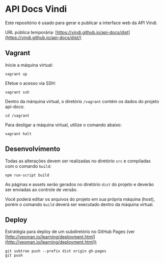 # API Docs Vindi
Este repositório é usado para gerar e publicar a interface web da API Vindi.

URL pública temporária: [https://vindi.github.io/api-docs/dist](https://vindi.github.io/api-docs/dist/)

## Vagrant

Inicie a máquina virtual:

```
vagrant up
```

Efetue o acesso via SSH:

```
vagrant ssh
```

Dentro da márquina virtual, o diretório `/vagrant` contém os dados do projeto api-docs:

```
cd /vagrant
```

Para desligar a máquina virtual, utilize o comando abaixo:

```
vagrant halt
```

## Desenvolvimento
Todas as alterações devem ser realizadas no diretório `src` e compiladas com o comando `build`:

```
npm run-script build
```
As páginas e assets serão gerados no diretório `dist` do projeto e deverão ser enviadas ao controle de versão.

Você poderá editar os arquivos do projeto em sua própria máquina (host), porém o comando `build` deverá ser executado dentro da máquina virtual.

## Deploy
Estratégia para deploy de um subdiretório no GitHub Pages (ver [http://yeoman.io/learning/deployment.html](http://yeoman.io/learning/deployment.html))

```
git subtree push --prefix dist origin gh-pages
git push
```